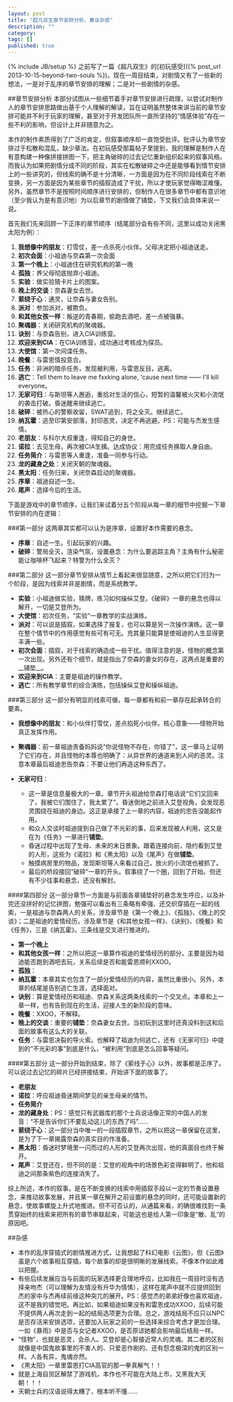 ```yaml
---
layout: post
title: "超凡双生章节安排分析，兼谈杂感"
description: ""
category: 
tags: []
published: true
---
```

{% include JB/setup %}
之前写了一篇《超凡双生》的[初玩感受]({% post_url 2013-10-15-beyond-two-souls %})。现在一周目结束，对剧情又有了一些新的想法，一是对于乱序的章节安排的理解；二是对一些剧情的杂感。

##章节安排分析
本部分试图从一些细节着手对章节安排进行疏理，以尝试对制作人的章节安排思路做出基于个人理解的解读，旨在证明虽然整体来讲当前的章节安排可能并不利于玩家的理解，甚至对于开发团队所一直所坚持的“情感体验”存在一些不利的影响，但设计上并非随意为之。

本作的制作素质得到了广泛的肯定，但叙事顺序却一直饱受批评。批评认为章节安排过于松散和混乱，缺少章法。在初玩感受那篇帖子里提到，我的理解是制作人在有意构建一种像拼接拼图一下，把主角破碎的过去记忆重新组织起来的叙事风格。而我认为如果把剧情分成不同的阶段，其实在松散破碎之中还是能够看到情节安排上的一些讲究的，但线索的确不是十分清晰，一方面是因为在不同阶段线索在不断变换，另一方面是因为某些章节的插叙造成了干扰，所以才使玩家觉得晦涩难懂。另外，虽然章节不是按照时间顺序进行安排的，但制作人在很多章节中都有意识地（至少我认为是有意识地）为以后章节的剧情做了铺垫，下文我们会具体来说一说。


首先我们先来回顾一下正序的章节顺序（结尾部分会有些不同，这里以成功关闭黑太阳为例）：   
1. __我想像中的朋友__：打雪仗，差一点杀死小伙伴。父母决定把小祖迪送走。   
2. __初次会面__：小祖迪与奈森第一次会面   
3. __第一个晚上__：小祖迪住在研究机构的第一晚  
4. __孤独__：养父母彻底抛弃小祖迪。   
5. __实验__：做实验猜卡片上的图案。   
6. __晚上的交谈__：奈森妻女去世。   
7. __萦绕于心__：通灵，让奈森与妻女告别。   
8. __派对__：参加派对，被欺负。   
9. __和其他女孩一样__：叛逆的青春期，偷跑去酒吧，差一点被强暴。   
10. __聚魂器__：关闭研究机构的聚魂器。   
11. __诀别__：与奈森告别，进入CIA训练营。   
12. __欢迎来到CIA__：在CIA训练营，成功通过考核成为探员。   
13. __大使馆__：第一次间谍任务。   
14. __晚餐__：与雷恩情投意合。   
15. __任务__：非洲的暗杀任务，发现被利用，与雷恩反目，逃离。   
16. __逃亡__：Tell them to leave me fxxking alone, 'cause next time —— I'll kill everyone。   
17. __无家可归__：与斯坦等人邂逅，重拾对生活的信心，短暂的温馨被火灾和小流氓的袭击打破。昏迷醒来继续逃亡。   
18. __破碎__：被热心的警察收留，SWAT追到，将之全灭。继续逃亡。   
19. __纳瓦霍__：逃至印第安部落，封印恶灵，决定不再逃避。PS：可能与杰发生感情。   
20. __老朋友__：与科尔大叔重逢，得知自己的身世。   
21. __诺拉__：去见生母，再次被CIA生擒。达成协议：用完成任务换取人身自由。   
22. __任务简介__：与雷恩等人重逢，准备一同参与行动。   
23. __龙的藏身之处__：关闭天朝的聚魂器。   
24. __黑太阳__：任务归来，关闭奈森启动的聚魂器。   
25. __序章__：祖迪自述一生。   
26. __尾声__：选择今后的生活。   

下面是游戏中的章节顺序，让我们来试着分五个阶段从每一章的细节中挖掘一下章节安排的内在逻辑：

###第一部分
这两章其实都可以认为是序章，设置好本作需要的悬念。

* __序章__：自述一生。引起玩家的兴趣。
* __破碎__：警局全灭，渲染气氛，设置悬念：为什么要追踪主角？主角有什么秘密能让咖啡杯飞起来？特警为什么全灭？

###第二部分
这一部分章节安排从情节上看起来很显随意，之所以把它们归为一个阶段，是因为线索并非是剧情，而是系统教学。

* __实验__：小祖迪做实验，猜牌，练习如何操纵艾登。《破碎》一章的悬念也得以解开，一切是艾登所为。   
* __大使馆__：初次任务，“实验”一章教学的实战演练。
* __派对__：可以说是插叙，如果选择了报复，也可以算是另一次操作演练。这一章在整个情节中的作用感觉有些可有可无。充其量只能算是使祖迪的人生显得更丰满一些。
* __初次会面__：插叙，对于线索的确造成一些干扰。值得注意的是，怪物的概念第一次出现。另外还有个细节，就是指出了奈森的妻女的存在，这两点是重要的__铺垫__。
* __欢迎来到CIA__：主要是祖迪的操作教学。
* __逃亡__：所有教学章节的综合演练，包括操纵艾登和操纵祖迪。

###第三部分 
这一部分有明显的线索可循，每一章都有和前一章存在起承转合的要素。

* __我想像中的朋友__：和小伙伴打雪仗，差点掐死小伙伴。核心意象——怪物开始真正发挥作用。
* __聚魂器__：前一章祖迪责备妈妈说“你说怪物不存在，你错了”，这一章马上证明了它们存在，并且怪物的本尊也明确了：从异世界的通道来到人间的恶灵。注意本章最后祖迪忠告奈森：不要让他们再造这种东西了。
* __无家可归__：

     * 这一章是信息量极大的一章。章节开头祖迪给奈森打电话说“它们又回来了，我被它们围住了，我太累了”。昏迷倒地之前进入艾登视角，会发现恶灵围绕在祖迪的身边。这正是承接了上一章的内容，祖迪的忠告没能起作用。     
     * 和众人交谈时祖迪提到自己做了不光彩的事，后来发现被人利用，这又是在为《任务》一章进行**铺垫**。   
     * 昏迷过程中出现了生母、未来的末日景象。跟着连接向前，隐约看到艾登的人形，这些为《诺拉》和《黑太阳》以及《尾声》在做**铺垫**。   
     * 触摸病房里的物品，发现斯坦等人来看过自己，放火的小流氓也被抓了。
     * 最后的桥段接回“破碎”一章的开头。叙事绕了一个圈，回到了开始。但还有不少往事和悬念，还没有解封。

####第四部分
这一部分章节一方面是与前面各章铺垫好的悬念发生呼应，以及补完还没拼好的记忆拼图，勉强可以看出有三条略有牵强、还交织穿插在一起的线索，一是祖迪与奈森两人的关系，涉及章节是《第一个晚上》、《孤独》、《晚上的交谈》；二是祖迪的爱情经历，涉及章节是《和其他女孩一样》、《诀别》、《晚餐》和《任务》，三是《纳瓦霍》。三条线是交叉进行推进的。

* __第一个晚上__
* __和其他女孩一样__：之所以把这一章算作祖迪的爱情经历的部分，主要是因为祖迪能否跑到酒吧去玩，关系后续是否和能雷恩顺利XXOO。
* __孤独__：
* __纳瓦霍__：本章其实也包含了一部分爱情经历的内容，虽然比重很小。另外，本章的结尾是告别逃亡生涯，选择面对。
* __诀别__：算是爱情经历和祖迪、奈森关系这两条线索的一个交叉点。本章和上一章一样，也有告别现在的生活，迎接人生的新阶段的意味。
* __晚餐__：XXOO，不解释。
* __晚上的交谈__：重要的**铺垫**：奈森妻女去世。当初玩到这里时还真没料到这和后面的故事有这么大的关联。
* __任务__：与雷恩决裂的导火索。也解释了祖迪为何逃亡，还有《无家可归》中提到的“不光彩的事”到底是什么，“被利用”到底是怎么回事等疑问。

####第五部分
这一部分开始到结束，除了《萦线于心》以外，故事都是正序了。可以说过去记忆的碎片已经拼接结束，开始讲下面的故事了。

* __老朋友__
* __诺拉__：呼应祖迪昏迷期间梦见的亲生母亲的情节。
* __任务简介__
* __龙的藏身处__：PS：感觉只有武器库的那个士兵说话像正常的中国人的发音：“不是告诉你们不要乱动这儿的东西了吗”……
* __萦绕于心__：这一部分当中唯一的一段插叙章节，之所以把这一章保留在这里，是为了下一章揭露奈森的真实目的作准备。
* __黑太阳__：昏迷时梦境里一闪而过的人形的艾登再次出现，他的真面目也终于解开。
* __尾声__：艾登还在，但不同的是：艾登的视角中的场景色彩变得鲜明了，他和祖迪之间那条紫色的连接消失了。

综上所述，本作的叙事，是在不断变换的线索中用插叙手段以一定的节奏设置悬念，来推动故事发展，并且某一章在解开之前设置的悬念的同时，还可能设置新的悬念，使故事螺旋上升式地推进。但不可否认的，从通篇来看，的确很难找到一条贯穿始终的线索来把所有的章节串联起来，可能这也是给人第一印象是“散、乱”的原因吧。

##杂感
* 本作的乱序穿插式的剧情推进方式，让我想起了科幻电影《云图》，但《云图》虽是六个故事相互穿插，每个故事的却是很明晰的发展线索。不像本作如此难以把握。
* 有些后续发展应当与前面的玩家选择更合理地呼应，比如我在一周目时没有选择亲吻杰（可以理解为友情没有升华为情愫），这样在尾声中就不应提供回到杰的家中与杰再续前缘这种突兀的展开。PS：感觉杰的弟弟好像也喜欢祖迪，这不是我的错觉吧。再比如，如果祖迪如果没有和雷恩成功XXOO，后续可能不提供两人再次走到一起的结局选项更为合理。总之，游戏结局不应只以NPC是否存活来安排选项，还要加入玩家之前的一些选择来综合考虑才更加合理。一如《暴雨》中是否与女记者XXOO，是否原谅她都会影响最后结局一样。
* “怪物”，也就是恶灵，会杀人。艾登却是心智接近常人的灵魂。其二者的区别就像是中国鬼故事里的不害人的、只爱恶作剧的、还有怨念极深的鬼的区别一样。人各有异，鬼魂亦然。
* 《黑太阳》一章里雷恩打CIA高官的那一拳真解气！！
* 就是上海自贸区解禁了游戏机，本作也不可能在大陆上市，又黑我大天朝！！！
* 天朝士兵的汉语说得太糟了，根本听不懂……